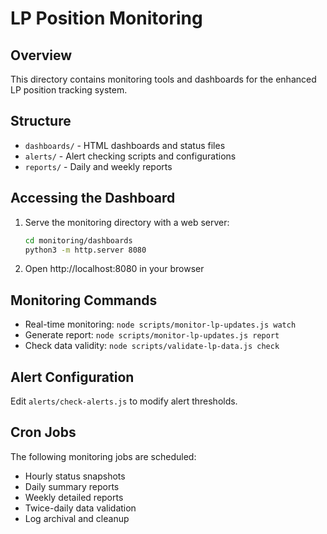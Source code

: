 # LP Position Monitoring

## Overview
This directory contains monitoring tools and dashboards for the enhanced LP position tracking system.

## Structure
- `dashboards/` - HTML dashboards and status files
- `alerts/` - Alert checking scripts and configurations
- `reports/` - Daily and weekly reports

## Accessing the Dashboard
1. Serve the monitoring directory with a web server:
   ```bash
   cd monitoring/dashboards
   python3 -m http.server 8080
   ```
2. Open http://localhost:8080 in your browser

## Monitoring Commands
- Real-time monitoring: `node scripts/monitor-lp-updates.js watch`
- Generate report: `node scripts/monitor-lp-updates.js report`
- Check data validity: `node scripts/validate-lp-data.js check`

## Alert Configuration
Edit `alerts/check-alerts.js` to modify alert thresholds.

## Cron Jobs
The following monitoring jobs are scheduled:
- Hourly status snapshots
- Daily summary reports
- Weekly detailed reports
- Twice-daily data validation
- Log archival and cleanup
